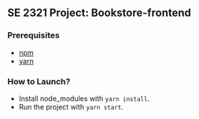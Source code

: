## SE 2321 Project: Bookstore-frontend

### Prerequisites

+ [npm](https://www.npmjs.com/)
+ [yarn](https://yarnpkg.com/)

### How to Launch?

+ Install node_modules with `yarn install`.
+ Run the project with `yarn start`.